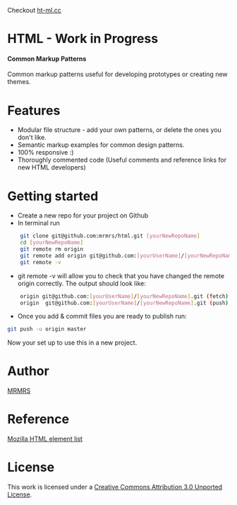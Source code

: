 Checkout [ht-ml.cc](http://ht-ml.cc "HTML - Common patterns for reuse")

# HTML - Work in Progress

#### Common Markup Patterns

Common markup patterns useful for developing prototypes or creating new themes. 

# Features

* Modular file structure - add your own patterns, or delete the ones you don't like.
* Semantic markup examples for common design patterns.
* 100% responsive :)
* Thoroughly commented code (Useful comments and reference links for new HTML developers)

# Getting started

* Create a new repo for your project on Github
* In terminal run 
```bash
    git clone git@github.com:mrmrs/html.git [yourNewRepoName]
    cd [yourNewRepoName]
    git remote rm origin
    git remote add origin git@github.com:[yourUserName]/[yourNewRepoName].git
    git remote -v
```

* git remote -v will allow you to check that you have changed the remote origin correctly. The output should look like:
```bash
    origin git@github.com:[yourUserName]/[yourNewRepoName].git (fetch)
    origin  git@github.com:[yourUserName]/[yourNewRepoName].git (push)
```
  
* Once you add & commit files you are ready to publish run:
```bash
git push -u origin master
```

Now your set up to use this in a new project. 

# Author
[MRMRS](http://mrmrs.cc "Adam Morse - Designer Developer")

# Reference
[Mozilla HTML element list](http://https://developer.mozilla.org/en-US/docs/Web/Guide/HTML/HTML5/HTML5_element_list "Mozilla HTML element list")

# License
This work is licensed under a [Creative Commons Attribution 3.0 Unported
License](http://creativecommons.org/licenses/by/3.0/ "Creative Commons
License").
